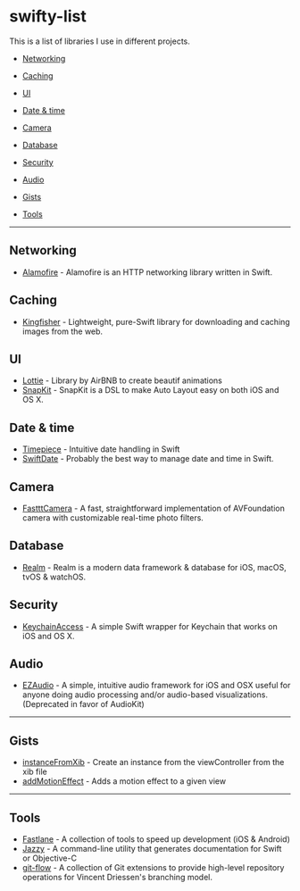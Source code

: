 # swifty-list

This is a list of libraries I use in different projects.

- [Networking](#networking)
- [Caching](#caching)
- [UI](#ui)
- [Date & time](#date-&-time)
- [Camera](#camera)
- [Database](#database)
- [Security](#security)
- [Audio](#audio)

- [Gists](#gists)

- [Tools](#tools)

***
## Networking
* [Alamofire](https://github.com/Alamofire/Alamofire) - Alamofire is an HTTP networking library written in Swift.

## Caching
* [Kingfisher](https://github.com/onevcat/Kingfisher) - Lightweight, pure-Swift library for downloading and caching images from the web.

## UI
* [Lottie](https://github.com/airbnb/lottie-ios) - Library by AirBNB to create beautif animations
* [SnapKit](https://github.com/SnapKit/SnapKit) - SnapKit is a DSL to make Auto Layout easy on both iOS and OS X.

## Date & time
* [Timepiece](https://github.com/naoty/Timepiece) - Intuitive date handling in Swift
* [SwiftDate](https://github.com/malcommac/SwiftDate) - Probably the best way to manage date and time in Swift.

## Camera
* [FastttCamera](https://github.com/IFTTT/FastttCamera) - A fast, straightforward implementation of AVFoundation camera with customizable real-time photo filters.

## Database
* [Realm](https://github.com/IFTTT/FastttCamera) - Realm is a modern data framework & database for iOS, macOS, tvOS & watchOS.

## Security
* [KeychainAccess](https://github.com/kishikawakatsumi/KeychainAccess) - A simple Swift wrapper for Keychain that works on iOS and OS X.

## Audio
* [EZAudio](https://github.com/syedhali/EZAudio) - A simple, intuitive audio framework for iOS and OSX useful for anyone doing audio processing and/or audio-based visualizations. (Deprecated in favor of AudioKit)

***
## Gists

* [instanceFromXib](https://gist.github.com/mborsten/d87564de26c954a42c98a61660f334dd) - Create an instance from the viewController from the xib file
* [addMotionEffect](https://gist.github.com/mborsten/b207fa9c748d8919ad6bc55f37f7ad3e) - Adds a motion effect to a given view

***
## Tools

* [Fastlane](https://fastlane.tools) - A collection of tools to speed up development (iOS & Android)
* [Jazzy](https://github.com/realm/jazzy) - A command-line utility that generates documentation for Swift or Objective-C
* [git-flow](https://github.com/nvie/gitflow) - A collection of Git extensions to provide high-level repository operations for Vincent Driessen's branching model.